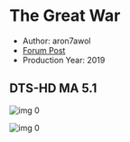 # The Great War

* Author: aron7awol
* [Forum Post](https://www.avsforum.com/threads/bass-eq-for-filtered-movies.2995212/post-59242246)
* Production Year: 2019

## DTS-HD MA 5.1

![img 0](https://i.imgur.com/4B5lPcu.jpg)

![img 0](https://i.imgur.com/l3vFd7S.png)

